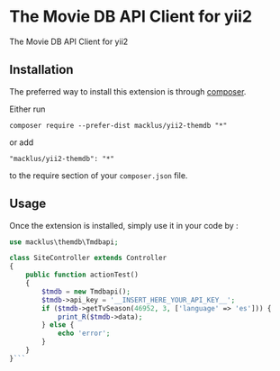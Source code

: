 The Movie DB API Client for yii2
================================
The Movie DB API Client for yii2

Installation
------------

The preferred way to install this extension is through [composer](http://getcomposer.org/download/).

Either run

```
composer require --prefer-dist macklus/yii2-themdb "*"
```

or add

```
"macklus/yii2-themdb": "*"
```

to the require section of your `composer.json` file.


Usage
-----

Once the extension is installed, simply use it in your code by  :

```php
use macklus\themdb\Tmdbapi;

class SiteController extends Controller
{
    public function actionTest()
    {
        $tmdb = new Tmdbapi();
        $tmdb->api_key = '__INSERT_HERE_YOUR_API_KEY__';
        if ($tmdb->getTvSeason(46952, 3, ['language' => 'es'])) {
            print_R($tmdb->data);
        } else {
            echo 'error';
        }
    }
}```
